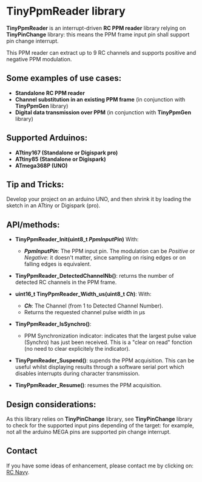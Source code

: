 TinyPpmReader library
=====================

**TinyPpmReader** is an interrupt-driven **RC PPM reader** library relying on **TinyPinChange** library: this means the PPM frame input pin shall support pin change interrupt.

This PPM reader can extract up to 9 RC channels and supports positive and negative PPM modulation.

Some examples of use cases:
-------------------------
* **Standalone RC PPM reader**
* **Channel substitution in an existing PPM frame** (in conjunction with  **TinyPpmGen** library)
* **Digital data transmission over PPM** (in conjunction with  **TinyPpmGen** library)

Supported Arduinos:
------------------
* **ATtiny167 (Standalone or Digispark pro)**
* **ATtiny85 (Standalone or Digispark)**
* **ATmega368P (UNO)**

Tip and Tricks:
--------------
Develop your project on an arduino UNO, and then shrink it by loading the sketch in an ATtiny or Digispark (pro).

API/methods:
-----------
* **TinyPpmReader_Init(uint8_t _PpmInputPin_)**
With:
	* **_PpmInputPin_**: The PPM input pin. The modulation can be _Positive_ or _Negative_: it doesn't matter, since sampling on rising edges or on falling edges is equivalent. 

* **TinyPpmReader_DetectedChannelNb()**: returns the number of detected RC channels in the PPM frame.
* **uint16_t TinyPpmReader_Width_us(uint8_t _Ch_)**:
With:
	* **_Ch_**: The Channel (from 1 to Detected Channel Number).
	* Returns the requested channel pulse width in µs

* **TinyPpmReader_IsSynchro()**:
	* PPM Synchronization indicator: indicates that the largest pulse value (Synchro) has just been received. This is a "clear on read" fonction (no need to clear explicitely the indicator).

* **TinyPpmReader_Suspend()**: supends the PPM acquisition. This can be useful whilst displaying results through a software serial port which disables interrupts during character transmission.

* **TinyPpmReader_Resume()**: resumes the PPM acquisition.


Design considerations:
---------------------
As this library relies on **TinyPinChange** library, see **TinyPinChange** library to check for the supported input pins depending of the target: for example, not all the arduino MEGA pins are supported pin change interrupt.


Contact
-------

If you have some ideas of enhancement, please contact me by clicking on: [RC Navy](http://p.loussouarn.free.fr/contact.html).


